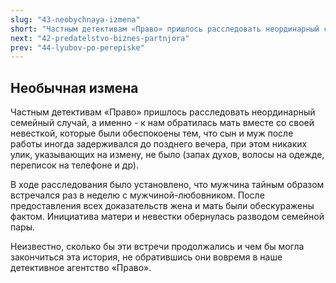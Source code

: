 ```yaml
---
slug: "43-neobychnaya-izmena"
short: "Частным детективам «Право» пришлось расследовать неординарный семейный случай, а именно - к нам обратилась мать вместе со своей невесткой, которые были обеспокоены тем, что сын и муж после работы иногда задерживался до позднего вечера..."
next: "42-predatelstvo-biznes-partnjora"
prev: "44-lyubov-po-perepiske"
---
```


## Необычная измена

Частным детективам «Право» пришлось расследовать неординарный семейный случай, а именно - к нам обратилась мать вместе со своей невесткой, которые были обеспокоены тем, что сын и муж после работы иногда задерживался до позднего вечера, при этом никаких улик, указывающих на измену, не было (запах духов, волосы на одежде, переписок на телефоне и др).

В ходе расследования было установлено, что мужчина тайным образом встречался раз в неделю с мужчиной-любовником. После предоставления всех доказательств жена и мать были обескуражены фактом. Инициатива матери и невестки обернулась разводом семейной пары.

Неизвестно, сколько бы эти встречи продолжались и чем бы могла закончиться эта история, не обратившись они вовремя в наше детективное агентство «Право».
